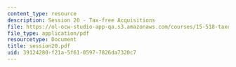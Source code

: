 ```yaml
---
content_type: resource
description: Session 20 - Tax-free Acquisitions
file: https://ol-ocw-studio-app-qa.s3.amazonaws.com/courses/15-518-taxes-and-business-strategy-fall-2002/39124280f21a5f6105977826da7320c7_session20.pdf
file_type: application/pdf
resourcetype: Document
title: session20.pdf
uid: 39124280-f21a-5f61-0597-7826da7320c7
---
```

